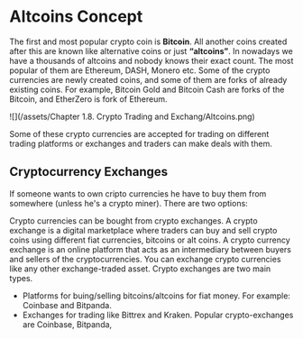 # Altcoins Concept

The first and most popular crypto coin is **Bitcoin**. All another coins created after this are known like alternative coins or just **“altcoins”**. In nowadays we have a thousands of altcoins and nobody knows their exact count. The most popular of them are Ethereum, DASH, Monero etc.
Some of the crypto currencies are newly created coins, and some of them are forks of already existing coins. For example, Bitcoin Gold and Bitcoin Cash are forks of the Bitcoin, and EtherZero is fork of Ethereum. 

![](/assets/Chapter 1.8. Crypto Trading and Exchang/Altcoins.png)

Some of these crypto currencies are accepted for trading on different trading platforms or exchanges and traders can make deals with them. 

## Cryptocurrency Exchanges
If someone wants to own cripto currencies he have to buy them from somewhere (unless he's a crypto miner). There are two options:

Crypto currencies can be bought from crypto exchanges. A crypto exchange is a digital marketplace where traders can buy and sell crypto coins using different fiat currencies, bitcoins or alt coins. A crypto currency exchange is an online platform that acts as an intermediary between buyers and sellers of the cryptocurrencies. You can exchange crypto currencies like any other exchange-traded asset. 
Crypto exchanges are two main types. 
-	Platforms for buing/selling bitcoins/altcoins for fiat money. For example: Coinbase and Bitpanda.
-	Exchanges for trading like Bittrex and Kraken.
Popular crypto-exchanges are Coinbase, Bitpanda, 





